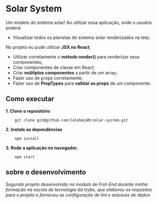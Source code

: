 # Solar System
Um modelo do sistema solar! Ao utilizar essa aplicação, onde o usuário poderá:
* Visualizar todos os planetas do sistema solar renderizados na tela;

No projeto eu pude utilizar **JSX no React**;
* Utilizar corretamente o **método render()** para renderizar seus componentes;
* Criar componentes de classe em React;
* Criar **múltiplos componentes** a partir de um array;
* Fazer uso de props corretamente;
* Fazer uso de **PropTypes** para **validar as props** de um componente.

## Como executar
**1. Clone o repositório**  
```shell
    git clone git@github.com:CalebeLAR/solar-system.git  
```

**2. Instale as dependências**  
```shell
    npm install  
```

**3. Rode a aplicação no navegador.**  
```shell
    npm start
```
## sobre o desenvolvimento
_Segundo projeto desenvolvido no modulo de Frot-End durante minha formação na escola de tecnologia da trybe, que elaborou os requisitos para o projeto e forneceu as configuração de lint e arquivos de dados_
